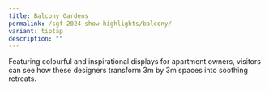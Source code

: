 ```yaml
---
title: Balcony Gardens
permalink: /sgf-2024-show-highlights/balcony/
variant: tiptap
description: ""
---
```

<p>Featuring colourful and inspirational displays for apartment owners, visitors can see how these designers transform 3m by 3m spaces into soothing retreats.</p>